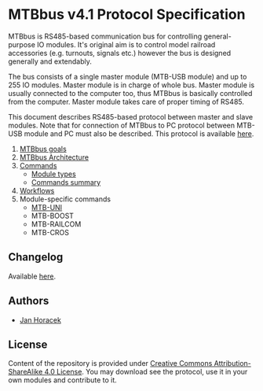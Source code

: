 MTBbus v4.1 Protocol Specification
==================================

MTBbus is RS485-based communication bus for controlling general-purpose IO
modules. It's original aim is to control model railroad accessories (e.g.
turnouts, signals etc.) however the bus is designed generally and extendably.

The bus consists of a single master module (MTB-USB module) and up to 255
IO modules. Master module is in charge of whole bus. Master module is usually
connected to the computer too, thus MTBbus is basically controlled from the
computer. Master module takes care of proper timing of RS485.

This document describes RS485-based protocol between master and slave modules.
Note that for connection of MTBbus to PC protocol between MTB-USB module and PC
must also be described. This protocol is available [here](pc).

1. [MTBbus goals](goals.md)
2. [MTBbus Architecture](architecture.md)
3. [Commands](commands.md)
   - [Module types](module-types.md)
   - [Commands summary](commands-summary.md)
4. [Workflows](workflows.md)
5. Module-specific commands
   - [MTB-UNI](modules/uni.md)
   - MTB-BOOST
   - MTB-RAILCOM
   - MTB-CROS

## Changelog

Available [here](changelog.md).

## Authors

 * [Jan Horacek](mailto:jan.horacek@kmz-brno.cz)

## License

Content of the repository is provided under [Creative Commons
Attribution-ShareAlike 4.0
License](https://creativecommons.org/licenses/by-sa/4.0/). You may download see
the protocol, use it in your own modules and contribute to it.
